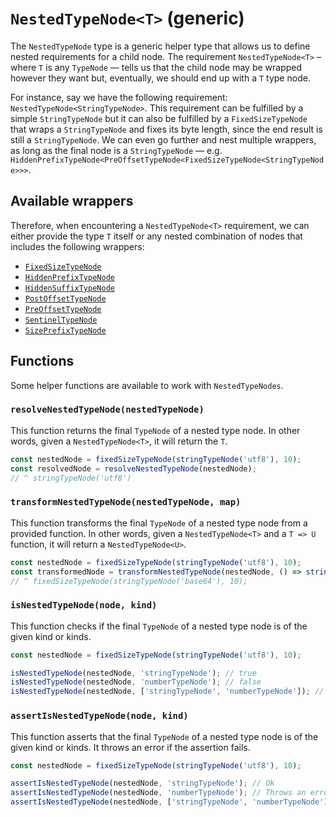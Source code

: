 # `NestedTypeNode<T>` (generic)

The `NestedTypeNode` type is a generic helper type that allows us to define nested requirements for a child node. The requirement `NestedTypeNode<T>` – where `T` is any `TypeNode` — tells us that the child node may be wrapped however they want but, eventually, we should end up with a `T` type node.

For instance, say we have the following requirement: `NestedTypeNode<StringTypeNode>`. This requirement can be fulfilled by a simple `StringTypeNode` but it can also be fulfilled by a `FixedSizeTypeNode` that wraps a `StringTypeNode` and fixes its byte length, since the end result is still a `StringTypeNode`. We can even go further and nest multiple wrappers, as long as the final node is a `StringTypeNode` — e.g. `HiddenPrefixTypeNode<PreOffsetTypeNode<FixedSizeTypeNode<StringTypeNode>>>`.

## Available wrappers

Therefore, when encountering a `NestedTypeNode<T>` requirement, we can either provide the type `T` itself or any nested combination of nodes that includes the following wrappers:

-   [`FixedSizeTypeNode`](./FixedSizeTypeNode.md)
-   [`HiddenPrefixTypeNode`](./HiddenPrefixTypeNode.md)
-   [`HiddenSuffixTypeNode`](./HiddenSuffixTypeNode.md)
-   [`PostOffsetTypeNode`](./PostOffsetTypeNode.md)
-   [`PreOffsetTypeNode`](./PreOffsetTypeNode.md)
-   [`SentinelTypeNode`](./SentinelTypeNode.md)
-   [`SizePrefixTypeNode`](./SizePrefixTypeNode.md)

## Functions

Some helper functions are available to work with `NestedTypeNodes`.

### `resolveNestedTypeNode(nestedTypeNode)`

This function returns the final `TypeNode` of a nested type node. In other words, given a `NestedTypeNode<T>`, it will return the `T`.

```ts
const nestedNode = fixedSizeTypeNode(stringTypeNode('utf8'), 10);
const resolvedNode = resolveNestedTypeNode(nestedNode);
// ^ stringTypeNode('utf8')
```

### `transformNestedTypeNode(nestedTypeNode, map)`

This function transforms the final `TypeNode` of a nested type node from a provided function. In other words, given a `NestedTypeNode<T>` and a `T => U` function, it will return a `NestedTypeNode<U>`.

```ts
const nestedNode = fixedSizeTypeNode(stringTypeNode('utf8'), 10);
const transformedNode = transformNestedTypeNode(nestedNode, () => stringTypeNode('base64'));
// ^ fixedSizeTypeNode(stringTypeNode('base64'), 10);
```

### `isNestedTypeNode(node, kind)`

This function checks if the final `TypeNode` of a nested type node is of the given kind or kinds.

```ts
const nestedNode = fixedSizeTypeNode(stringTypeNode('utf8'), 10);

isNestedTypeNode(nestedNode, 'stringTypeNode'); // true
isNestedTypeNode(nestedNode, 'numberTypeNode'); // false
isNestedTypeNode(nestedNode, ['stringTypeNode', 'numberTypeNode']); // true
```

### `assertIsNestedTypeNode(node, kind)`

This function asserts that the final `TypeNode` of a nested type node is of the given kind or kinds. It throws an error if the assertion fails.

```ts
const nestedNode = fixedSizeTypeNode(stringTypeNode('utf8'), 10);

assertIsNestedTypeNode(nestedNode, 'stringTypeNode'); // Ok
assertIsNestedTypeNode(nestedNode, 'numberTypeNode'); // Throws an error
assertIsNestedTypeNode(nestedNode, ['stringTypeNode', 'numberTypeNode']); // Ok
```
